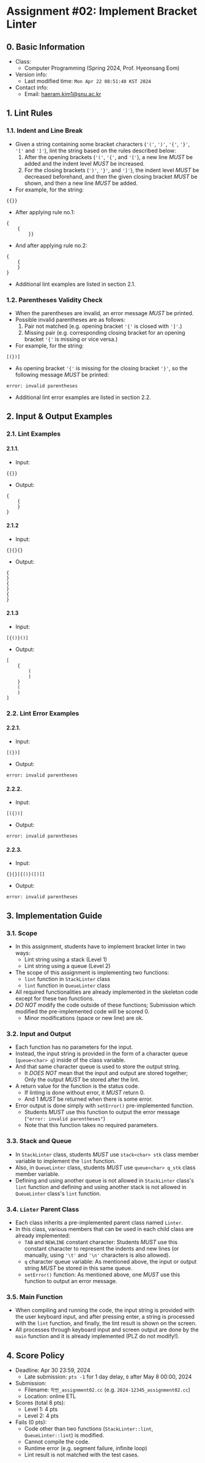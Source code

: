 # Assignment #02: Implement Bracket Linter

## 0. Basic Information

- Class:
  - Computer Programming (Spring 2024, Prof. Hyeonsang Eom)
- Version info:
  - Last modified time: `Mon Apr 22 08:51:40 KST 2024`
- Contact info:
  - Email: haeram.kim1@snu.ac.kr

## 1. Lint Rules

### 1.1. Indent and Line Break

- Given a string containing some bracket characters (`'('`, `')'`, `'{'`, `'}'`, `'['` and `']'`), lint the string based on the rules described below:
  1. After the opening brackets (`'('`, `'{'`, and `'['`), a new line *MUST* be added and the indent level *MUST* be increased.
  2. For the closing brackets (`')'`, `'}'`, and `']'`), the indent level *MUST* be decreased beforehand, and then the given closing bracket *MUST* be shown, and then a new line *MUST* be added.
- For example, for the string:

```
{{}}
```

- After applying rule no.1:

```
{
	{
		}}
```

- And after applying rule no.2:


```
{
	{
	}
}

```

- Additional lint examples are listed in section 2.1.

### 1.2. Parentheses Validity Check

- When the parentheses are invalid, an error message *MUST* be printed.
- Possible invalid parentheses are as follows:
  1. Pair not matched (e.g. opening bracket `'{'` is closed with `']'`.)
  2. Missing pair (e.g. corresponding closing bracket for an opening bracket `'{'` is missing or vice versa.)
- For example, for the string:

```
[(})]
```

- As opening bracket `'{'` is missing for the closing bracket `'}'`, so the following message *MUST* be printed:

```
error: invalid parentheses
```

- Additional lint error examples are listed in section 2.2.

## 2. Input & Output Examples

### 2.1. Lint Examples

#### 2.1.1.

- Input:

```
{{}}
```

- Output:

```
{
	{
	}
}

```

#### 2.1.2

- Input:

```
{}{}{}
```
   
- Output:

```
{
}
{
}
{
}

```

#### 2.1.3

- Input:

```
[{()}()]
```

- Output:








```
[
	{
		(
		)
	}
	(
	)
]

```

### 2.2. Lint Error Examples

#### 2.2.1.

- Input:

```
[(})]
```

- Output:

```
error: invalid parentheses
```

#### 2.2.2.

- Input:

```
[({))]
```

- Output:

```
error: invalid parentheses
```

#### 2.2.3.

- Input:

```
{}{}[{()}([)]]
```

- Output:

```
error: invalid parentheses
```

## 3. Implementation Guide

### 3.1. Scope

- In this assignment, students have to implement bracket linter in two ways:
  - Lint string using a stack (Level 1)
  - Lint string using a queue (Level 2)
- The scope of this assignment is implementing two functions:
  - `lint` function in `StackLinter` class
  - `lint` function in `QueueLinter` class
- All required functionalities are already implemented in the skeleton code except for these two functions.
- *DO NOT* modify the code outside of these functions; Submission which modified the pre-implemented code will be scored 0.
  - Minor modifications (space or new line) are ok.

### 3.2. Input and Output

- Each function has no parameters for the input.
- Instead, the input string is provided in the form of a character queue (`queue<char> q`) inside of the class variable.
- And that same character queue is used to store the output string.
  - It *DOES NOT* mean that the input and output are stored together; Only the output *MUST* be stored after the lint.
- A return value for the function is the status code.
  - If linting is done without error, it *MUST* return 0.
  - And 1 *MUST* be returned when there is some error.
- Error output is done simply with `setError()` pre-implemented function.
  - Students *MUST* use this function to output the error message (`"error: invalid parentheses"`)
  - Note that this function takes no required parameters. 

### 3.3. Stack and Queue

- In `StackLinter` class, students *MUST* use `stack<char> stk` class member variable to implement the `lint` function.
- Also, in `QueueLinter` class, students *MUST* use `queue<char> q_stk` class member variable.
- Defining and using another queue is not allowed in `StackLinter` class's `lint` function and defining and using another stack is not allowed in `QueueLinter` class's `lint` function.

### 3.4. `Linter` Parent Class

- Each class inherits a pre-implemented parent class named `Linter`.
- In this class, various members that can be used in each child class are already implemented:
  - `TAB` and `NEWLINE` constant character: Students *MUST* use this constant character to represent the indents and new lines (or manually, using `'\t'` and `'\n'` characters is also allowed).
  - `q` character queue variable: As mentioned above, the input or output string *MUST* be stored in this same queue.
  - `setError()` function: As mentioned above, one *MUST* use this function to output an error message.

### 3.5. Main Function

- When compiling and running the code, the input string is provided with the user keyboard input, and after pressing enter, a string is processed with the `lint` function, and finally, the lint result is shown on the screen.
- All processes through keyboard input and screen output are done by the `main` function and it is already implemented (PLZ do not modify!).

## 4. Score Policy

- Deadline: Apr 30 23:59, 2024
  - Late submission: `pts -1` for 1 day delay, `0` after May 8 00:00, 2024
- Submission:
  - Filename: `학번_assignment02.cc` (e.g. `2024-12345_assignment02.cc`)
  - Location: online ETL
- Scores (total 8 pts):
  - Level 1: 4 pts
  - Level 2: 4 pts
- Fails (0 pts):
  - Code other than two functions (`StackLinter::lint`, `QueueLinter::lint`) is modified.
  - Cannot compile the code.
  - Runtime error (e.g. segment failure, infinite loop)
  - Lint result is not matched with the test cases.
